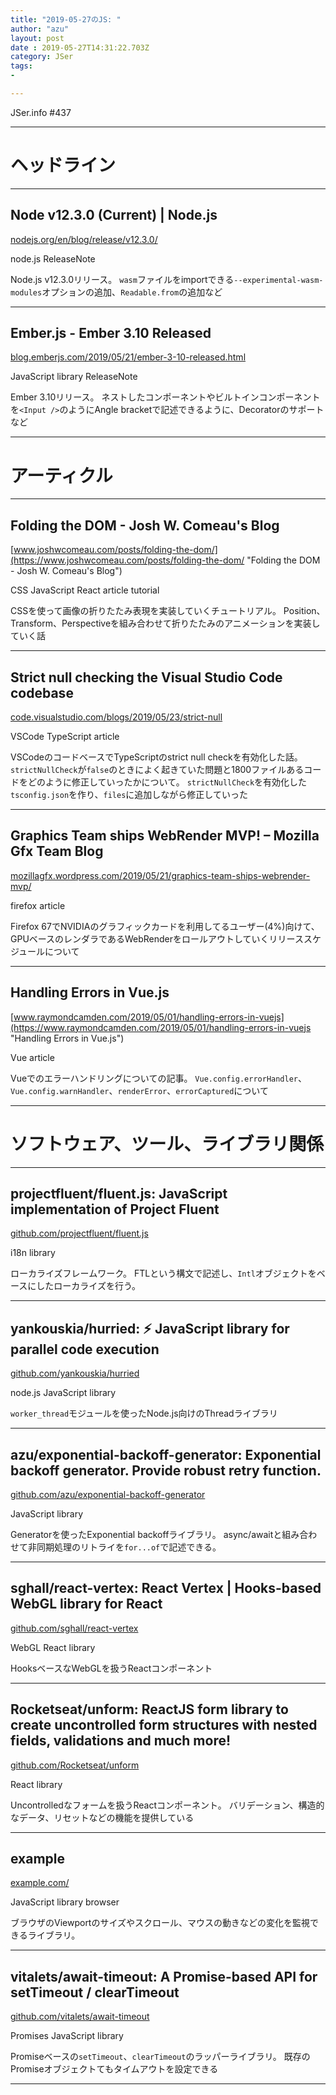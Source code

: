 ```yaml
---
title: "2019-05-27のJS: "
author: "azu"
layout: post
date : 2019-05-27T14:31:22.703Z
category: JSer
tags:
-

---
```


JSer.info #437

----

<h1 class="site-genre">ヘッドライン</h1>

----

## Node v12.3.0 (Current) | Node.js
[nodejs.org/en/blog/release/v12.3.0/](https://nodejs.org/en/blog/release/v12.3.0/ "Node v12.3.0 (Current) | Node.js")
<p class="jser-tags jser-tag-icon"><span class="jser-tag">node.js</span> <span class="jser-tag">ReleaseNote</span></p>

Node.js v12.3.0リリース。
`wasm`ファイルをimportできる`--experimental-wasm-modules`オプションの追加、`Readable.from`の追加など


----

## Ember.js - Ember 3.10 Released
[blog.emberjs.com/2019/05/21/ember-3-10-released.html](https://blog.emberjs.com/2019/05/21/ember-3-10-released.html "Ember.js - Ember 3.10 Released")
<p class="jser-tags jser-tag-icon"><span class="jser-tag">JavaScript</span> <span class="jser-tag">library</span> <span class="jser-tag">ReleaseNote</span></p>

Ember 3.10リリース。
ネストしたコンポーネントやビルトインコンポーネントを`<Input />`のようにAngle bracketで記述できるように、Decoratorのサポートなど


----
<h1 class="site-genre">アーティクル</h1>

----

## Folding the DOM - Josh W. Comeau's Blog
[www.joshwcomeau.com/posts/folding-the-dom/](https://www.joshwcomeau.com/posts/folding-the-dom/ "Folding the DOM - Josh W. Comeau's Blog")
<p class="jser-tags jser-tag-icon"><span class="jser-tag">CSS</span> <span class="jser-tag">JavaScript</span> <span class="jser-tag">React</span> <span class="jser-tag">article</span> <span class="jser-tag">tutorial</span></p>

CSSを使って画像の折りたたみ表現を実装していくチュートリアル。
Position、Transform、Perspectiveを組み合わせて折りたたみのアニメーションを実装していく話


----

## Strict null checking the Visual Studio Code codebase
[code.visualstudio.com/blogs/2019/05/23/strict-null](https://code.visualstudio.com/blogs/2019/05/23/strict-null "Strict null checking the Visual Studio Code codebase")
<p class="jser-tags jser-tag-icon"><span class="jser-tag">VSCode</span> <span class="jser-tag">TypeScript</span> <span class="jser-tag">article</span></p>

VSCodeのコードベースでTypeScriptのstrict null checkを有効化した話。
`strictNullCheck`が`false`のときによく起きていた問題と1800ファイルあるコードをどのように修正していったかについて。
`strictNullCheck`を有効化した`tsconfig.json`を作り、`files`に追加しながら修正していった


----

## Graphics Team ships WebRender MVP! – Mozilla Gfx Team Blog
[mozillagfx.wordpress.com/2019/05/21/graphics-team-ships-webrender-mvp/](https://mozillagfx.wordpress.com/2019/05/21/graphics-team-ships-webrender-mvp/ "Graphics Team ships WebRender MVP! – Mozilla Gfx Team Blog")
<p class="jser-tags jser-tag-icon"><span class="jser-tag">firefox</span> <span class="jser-tag">article</span></p>

Firefox 67でNVIDIAのグラフィックカードを利用してるユーザー(4%)向けて、GPUベースのレンダラであるWebRenderをロールアウトしていくリリーススケジュールについて


----

## Handling Errors in Vue.js
[www.raymondcamden.com/2019/05/01/handling-errors-in-vuejs](https://www.raymondcamden.com/2019/05/01/handling-errors-in-vuejs "Handling Errors in Vue.js")
<p class="jser-tags jser-tag-icon"><span class="jser-tag">Vue</span> <span class="jser-tag">article</span></p>

Vueでのエラーハンドリングについての記事。
`Vue.config.errorHandler`、`Vue.config.warnHandler`、`renderError`、`errorCaptured`について


----
<h1 class="site-genre">ソフトウェア、ツール、ライブラリ関係</h1>

----

## projectfluent/fluent.js: JavaScript implementation of Project Fluent
[github.com/projectfluent/fluent.js](https://github.com/projectfluent/fluent.js "projectfluent/fluent.js: JavaScript implementation of Project Fluent")
<p class="jser-tags jser-tag-icon"><span class="jser-tag">i18n</span> <span class="jser-tag">library</span></p>

ローカライズフレームワーク。
FTLという構文で記述し、`Intl`オブジェクトをベースにしたローカライズを行う。


----

## yankouskia/hurried: ⚡️ JavaScript library for parallel code execution
[github.com/yankouskia/hurried](https://github.com/yankouskia/hurried "yankouskia/hurried: ⚡️ JavaScript library for parallel code execution")
<p class="jser-tags jser-tag-icon"><span class="jser-tag">node.js</span> <span class="jser-tag">JavaScript</span> <span class="jser-tag">library</span></p>

`worker_thread`モジュールを使ったNode.js向けのThreadライブラリ


----

## azu/exponential-backoff-generator: Exponential backoff generator. Provide robust retry function.
[github.com/azu/exponential-backoff-generator](https://github.com/azu/exponential-backoff-generator "azu/exponential-backoff-generator: Exponential backoff generator. Provide robust retry function.")
<p class="jser-tags jser-tag-icon"><span class="jser-tag">JavaScript</span> <span class="jser-tag">library</span></p>

Generatorを使ったExponential backoffライブラリ。
async/awaitと組み合わせて非同期処理のリトライを`for...of`で記述できる。


----

## sghall/react-vertex: React Vertex | Hooks-based WebGL library for React
[github.com/sghall/react-vertex](https://github.com/sghall/react-vertex "sghall/react-vertex: React Vertex | Hooks-based WebGL library for React")
<p class="jser-tags jser-tag-icon"><span class="jser-tag">WebGL</span> <span class="jser-tag">React</span> <span class="jser-tag">library</span></p>

HooksベースなWebGLを扱うReactコンポーネント


----

## Rocketseat/unform: ReactJS form library to create uncontrolled form structures with nested fields, validations and much more!
[github.com/Rocketseat/unform](https://github.com/Rocketseat/unform "Rocketseat/unform: ReactJS form library to create uncontrolled form structures with nested fields, validations and much more!")
<p class="jser-tags jser-tag-icon"><span class="jser-tag">React</span> <span class="jser-tag">library</span></p>

Uncontrolledなフォームを扱うReactコンポーネント。
バリデーション、構造的なデータ、リセットなどの機能を提供している


----

## example
[example.com/](http://example.com/ "example")
<p class="jser-tags jser-tag-icon"><span class="jser-tag">JavaScript</span> <span class="jser-tag">library</span> <span class="jser-tag">browser</span></p>

ブラウザのViewportのサイズやスクロール、マウスの動きなどの変化を監視できるライブラリ。


----

## vitalets/await-timeout: A Promise-based API for setTimeout / clearTimeout
[github.com/vitalets/await-timeout](https://github.com/vitalets/await-timeout "vitalets/await-timeout: A Promise-based API for setTimeout / clearTimeout")
<p class="jser-tags jser-tag-icon"><span class="jser-tag">Promises</span> <span class="jser-tag">JavaScript</span> <span class="jser-tag">library</span></p>

Promiseベースの`setTimeout`、`clearTimeout`のラッパーライブラリ。
既存のPromiseオブジェクトてもタイムアウトを設定できる


----

